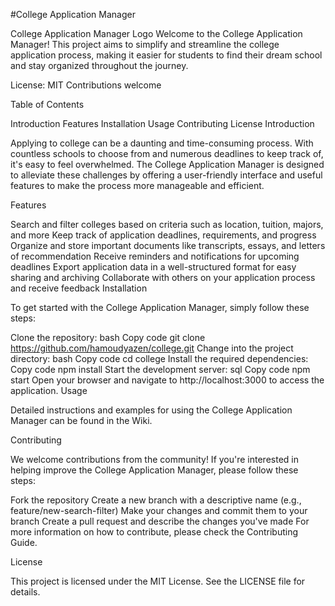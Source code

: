 #College Application Manager

College Application Manager Logo
Welcome to the College Application Manager! This project aims to simplify and streamline the college application process, making it easier for students to find their dream school and stay organized throughout the journey.

License: MIT
Contributions welcome

Table of Contents

Introduction
Features
Installation
Usage
Contributing
License
Introduction

Applying to college can be a daunting and time-consuming process. With countless schools to choose from and numerous deadlines to keep track of, it's easy to feel overwhelmed. The College Application Manager is designed to alleviate these challenges by offering a user-friendly interface and useful features to make the process more manageable and efficient.

Features

Search and filter colleges based on criteria such as location, tuition, majors, and more
Keep track of application deadlines, requirements, and progress
Organize and store important documents like transcripts, essays, and letters of recommendation
Receive reminders and notifications for upcoming deadlines
Export application data in a well-structured format for easy sharing and archiving
Collaborate with others on your application process and receive feedback
Installation

To get started with the College Application Manager, simply follow these steps:

Clone the repository:
bash
Copy code
git clone https://github.com/hamoudyazen/college.git
Change into the project directory:
bash
Copy code
cd college
Install the required dependencies:
Copy code
npm install
Start the development server:
sql
Copy code
npm start
Open your browser and navigate to http://localhost:3000 to access the application.
Usage

Detailed instructions and examples for using the College Application Manager can be found in the Wiki.

Contributing

We welcome contributions from the community! If you're interested in helping improve the College Application Manager, please follow these steps:

Fork the repository
Create a new branch with a descriptive name (e.g., feature/new-search-filter)
Make your changes and commit them to your branch
Create a pull request and describe the changes you've made
For more information on how to contribute, please check the Contributing Guide.

License

This project is licensed under the MIT License. See the LICENSE file for details.
